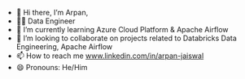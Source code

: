 - 👋 Hi there, I’m Arpan,
- 🧑‍💻 Data Engineer
- 🌱 I’m currently learning Azure Cloud Platform & Apache Airflow
- 💞️ I’m looking to collaborate on projects related to Databricks Data Engineering, Apache Airflow
- 📫 How to reach me www.linkedin.com/in/arpan-jaiswal
- 😄 Pronouns: He/Him

<!---
ArpanJaiswall/ArpanJaiswall is a ✨ special ✨ repository because its `README.md` (this file) appears on your GitHub profile.
You can click the Preview link to take a look at your changes.
--->
